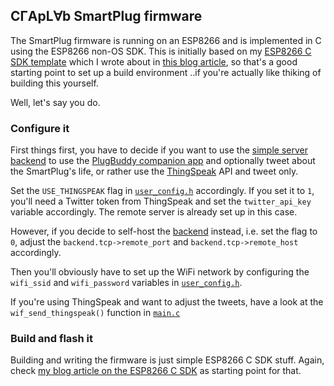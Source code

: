 ## C&#x0413;ApL&#x2200;b SmartPlug firmware

The SmartPlug firmware is running on an ESP8266 and is implemented in C using
the ESP8266 non-OS SDK. This is initially based on my
[ESP8266 C SDK template](https://github.com/sgreg/esp8266-c-sdk-template)
which I wrote about in
[this blog article](http://sgreg.fi/blog/article/simple-esp8266-c-sdk-project-template),
so that's a good starting point to set up a build environment ..if you're
actually like thiking of building this yourself.

Well, let's say you do.

### Configure it

First things first, you have to decide if you want to use the
[simple server backend](../backend) to use the
[PlugBuddy companion app](../PlugBuddy) and optionally
tweet about the SmartPlug's life, or rather use the
[ThingSpeak](https://thingspeak.com/)
API and tweet only.

Set the `USE_THINGSPEAK` flag in [`user_config.h`](user/user_config.h)
accordingly. If you set it to `1`, you'll need a Twitter token from ThingSpeak
and set the `twitter_api_key` variable accordingly. The remote server is
already set up in this case.

However, if you decide to self-host the [backend](../backend/) instead, i.e.
set the flag to `0`, adjust the `backend.tcp->remote_port` and
`backend.tcp->remote_host` accordingly.


Then you'll obviously have to set up the WiFi network by configuring the
`wifi_ssid` and `wifi_password` variables in
[`user_config.h`](user/user_config.h).

If you're using ThingSpeak and want to adjust the tweets, have a look at the
`wif_send_thingspeak()` function in [`main.c`](user/main.c)


### Build and flash it

Building and writing the firmware is just simple ESP8266 C SDK stuff.
Again, check
[my blog article on the ESP8266 C SDK](http://sgreg.fi/blog/article/simple-esp8266-c-sdk-project-template)
as starting point for that.

